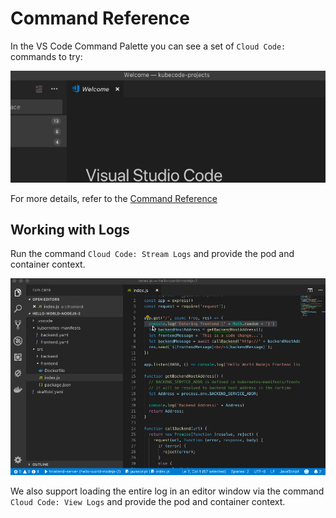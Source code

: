 # Command Reference
In the VS Code Command Palette you can see a set of `Cloud Code:` commands to try:

![Cloud Code Commands](images/commands.gif)

For more details, refer to the [Command Reference](commandReference.md)

## Working with Logs

Run the command `Cloud Code: Stream Logs` and provide the pod and container context.

![Stream Logs](images/logStream.gif)

We also support loading the entire log in an editor window via the command `Cloud Code: View Logs` and provide the pod and container context.